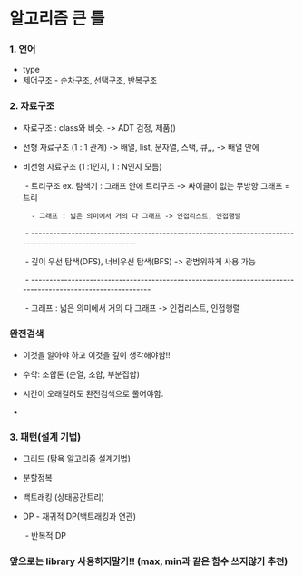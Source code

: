 # 알고리즘 큰 틀

### 1. 언어

- type
- 제어구조 - 순차구조, 선택구조, 반복구조

### 2. 자료구조

- 자료구조 : class와 비슷. -> ADT 검정, 제품()

- 선형 자료구조 (1 : 1 관계) -> 배열, list, 문자열, 스택, 큐,,, -> 배열 안에 

- 비선형 자료구조 (1 :1인지,  1 : N인지 모름)

  ​		 - 트리구조 ex. 탐색기 : 그래프 안에 트리구조 -> 싸이클이 없는 무방향 그래프 = 트리

   	    - 그래프 : 넓은 의미에서 거의 다 그래프 -> 인접리스트, 인접행렬

  ​	 	- -------------------------------------------------------------------------------------------------------

  ​		 - 깊이 우선 탐색(DFS), 너비우선 탐색(BFS) -> 광범위하게 사용 가능

  ​		 - -----------------------------------------------------------------------------------------------------------

  ​		 - 그래프 : 넓은 의미에서 거의 다 그래프 -> 인접리스트, 인접행렬



### 완전검색

- 이것을 알아야 하고 이것을 깊이 생각해야함!!

- 수학: 조합론 (순열, 조합, 부분집합)
- 시간이 오래걸려도 완전검색으로 풀어야함.
- 

### 3. 패턴(설계 기법)

- 그리드 (탐욕 알고리즘 설계기법)

- 분할정복

- 백트래킹 (상태공간트리)

- DP - 재귀적 DP(백트래킹과 연관)

  ​	  - 반복적 DP

### 앞으로는 library 사용하지말기!!  (max, min과 같은 함수 쓰지않기 추천)

